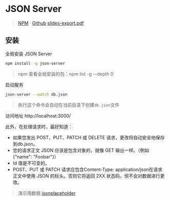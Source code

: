 # JSON Server

> [NPM](https://www.npmjs.com/package/json-server) · [Github](https://github.com/typicode/json-server)
[slides-export.pdf](/slides-export.pdf)

## 安装

全局安装 JSON Server
```bash
npm install -g json-server
```
> npm 查看全局安装的包：npm list -g --depth 0

启动服务
```bash
json-server --watch db.json
```
> 执行这个命令会自动在当前目录下创建`db.json`文件


访问地址 http://localhost:3000/

此外，在处理请求时，最好知道：
- 如果您发出 POST、PUT、PATCH 或 DELETE 请求，更改将自动安全地保存到db.json。
- 您的请求正文 JSON 应该是包含对象的，就像 GET 输出一样。（例如{"name": "Foobar"}）
- Id 值是不可变的。
- POST、PUT 或 PATCH 请求应包含Content-Type: application/json在请求正文中使用 JSON 的标头。否则它将返回 2XX 状态码，但不会对数据进行更改。

> 演示用数据 [jsonplaceholder](https://jsonplaceholder.typicode.com/)
